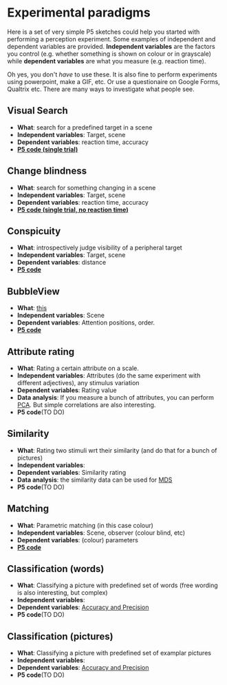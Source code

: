 # Experimental paradigms
Here is a set of very simple P5 sketches could help you started with performing a perception experiment. Some examples of independent and dependent variables are provided. **Independent variables** are the factors you control (e.g. whether something is shown on colour or in grayscale) while **dependent variables** are what you measure (e.g. reaction time). 

<!--Please check either check [Vision and Depiction (Draft)](https://homepage.tudelft.nl/w3s80/VisionAndDepiction.html#pf63) or search for the paradigm names if you want more info. -->

Oh yes, you don't _have_ to use these. It is also fine to perform experiments using powerpoint, make a GIF, etc. Or use a questionaire on Google Forms, Qualtrix etc. There are many ways to investigate what people see. 


## Visual Search
* **What**: search for a predefined target in a scene
* **Independent variables**: Target, scene
* **Dependent variables**: reaction time, accuracy
* [**P5 code (single trial)**](https://editor.p5js.org/maartenwijntjes/full/ICs67kdbA)

## Change blindness
* **What**: search for something changing in a scene
* **Independent variables**: Target, scene
* **Dependent variables**: reaction time, accuracy
* [**P5 code (single trial, no reaction time)**](https://editor.p5js.org/maartenwijntjes/full/GgLwmPwFo)

<!--
* [**Visual Search** (single trial)](https://editor.p5js.org/maartenwijntjes/sketches/ICs67kdbA)

* [**Change blindness** (single trial, no reaction time)](https://editor.p5js.org/maartenwijntjes/sketches/GgLwmPwFo)

* [**Conspicuity** ](https://editor.p5js.org/maartenwijntjes/sketches/cPBdpHIrD)

* [**BubbleView** ](https://editor.p5js.org/maartenwijntjes/sketches/Uq_K0yPI)
-->

## Conspicuity
* **What**: introspectively judge visibility of a peripheral target
* **Independent variables**: Target, scene
* **Dependent variables**: distance
* [**P5 code**](https://editor.p5js.org/maartenwijntjes/full/cPBdpHIrD)


## BubbleView
* **What**: [this](http://bubbleview.namwkim.org)
* **Independent variables**: Scene
* **Dependent variables**: Attention positions, order. 
* [**P5 code**](https://editor.p5js.org/maartenwijntjes/full/Uq_K0yPI)


## Attribute rating
* **What**: Rating a certain attribute on a scale. 
* **Independent variables**: Attributes (do the same experiment with different adjectives), any stimulus variation
* **Dependent variables**: Rating value
* **Data analysis**: If you measure a bunch of attributes, you can perform [PCA](https://en.wikipedia.org/wiki/Principal_component_analysis). But simple correlations are also interesting. 
* **P5 code**(TO DO)

## Similarity
* **What**: Rating two stimuli wrt their similarity (and do that for a bunch of pictures)
* **Independent variables**: 
* **Dependent variables**: Similarity rating
* **Data analysis**: the similarity data can be used for [MDS](https://en.wikipedia.org/wiki/Multidimensional_scaling)
* **P5 code**(TO DO)

## Matching
* **What**: Parametric matching (in this case colour)
* **Independent variables**: Scene, observer (colour blind, etc)
* **Dependent variables**: (colour) parameters 
* [**P5 code**](https://editor.p5js.org/maartenwijntjes/full/q7sJV6m7)

## Classification (words)
* **What**: Classifying a picture with predefined set of words (free wording is also interesting, but complex)
* **Independent variables**: 
* **Dependent variables**: [Accuracy and Precision](https://en.wikipedia.org/wiki/Accuracy_and_precision)
* **P5 code**(TO DO)


## Classification (pictures)
* **What**: Classifying a picture with predefined set of examplar pictures
* **Independent variables**: 
* **Dependent variables**: [Accuracy and Precision](https://en.wikipedia.org/wiki/Accuracy_and_precision)
* **P5 code**(TO DO)


